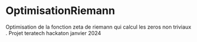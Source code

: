 # OptimisationRiemann
Optimisation de la fonction zeta de riemann qui calcul les zeros non triviaux . Projet teratech hackaton janvier 2024
